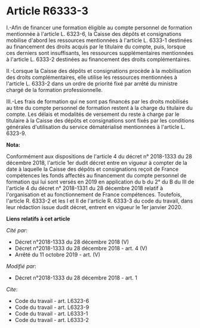 # Article R6333-3

I.-Afin de financer une formation éligible au compte personnel de formation mentionnée à l'article L. 6323-6, la Caisse des
dépôts et consignations mobilise d'abord les ressources mentionnées à l'article L. 6333-1 destinées au financement des droits
acquis par le titulaire du compte, puis, lorsque ces derniers sont insuffisants, les ressources supplémentaires mentionnées à
l'article L. 6333-2 destinées au financement des droits complémentaires. 

II.-Lorsque la Caisse des dépôts et consignations procède à la mobilisation des droits complémentaires, elle utilise les
ressources mentionnées à l'article L. 6333-2 dans un ordre de priorité fixé par arrêté du ministre chargé de la formation
professionnelle. 

III.-Les frais de formation qui ne sont pas financés par les droits mobilisés au titre du compte personnel de formation
restent à la charge du titulaire du compte. Les délais et modalités de versement du reste à charge par le titulaire à la
Caisse des dépôts et consignations sont fixés par les conditions générales d'utilisation du service dématérialisé mentionnées
à l'article L. 6323-9.

**Nota:**

Conformément aux dispositions de l'article 4 du décret n° 2018-1333 du 28 décembre 2018, l'article 1er dudit décret entre en
vigueur à compter de la date à laquelle la Caisse des dépôts et consignations reçoit de France compétences les fonds affectés
au financement du compte personnel de formation qui lui sont versés en 2019 en application du b du 2° du B du III de
l'article 4 du décret n° 2018-1331 du 28 décembre 2018 relatif à l'organisation et au fonctionnement de France compétences.
Toutefois, l'article R. 6333-2 et les I et II de l'article R. 6333-3 du code du travail, dans leur rédaction issue dudit
décret, entrent en vigueur le 1er janvier 2020.

**Liens relatifs à cet article**

_Cité par_:

  - Décret n°2018-1333 du 28 décembre 2018 (V)
  - Décret n°2018-1333 du 28 décembre 2018 - art. 4 (V)
  - Arrêté du 11 octobre 2019 - art. (V)

_Modifié par_:

  - Décret n°2018-1333 du 28 décembre 2018 - art. 1

_Cite_:

  - Code du travail - art. L6323-6
  - Code du travail - art. L6323-9
  - Code du travail - art. L6333-1
  - Code du travail - art. L6333-2
